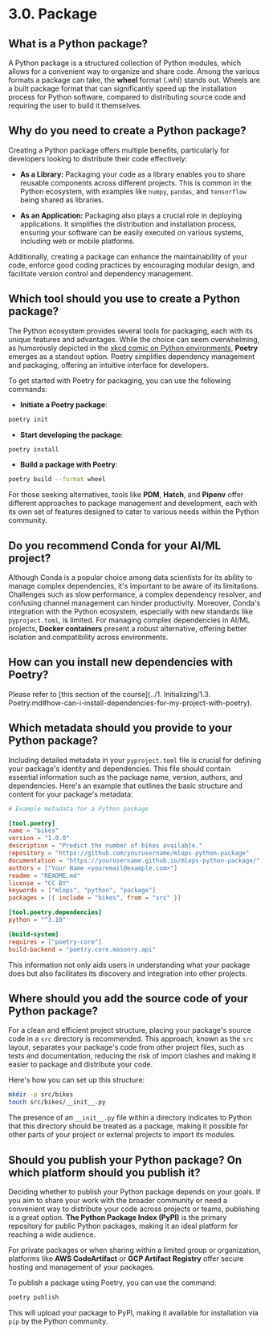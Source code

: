 # 3.0. Package

## What is a Python package?

A Python package is a structured collection of Python modules, which allows for a convenient way to organize and share code. Among the various formats a package can take, the **wheel** format (.whl) stands out. Wheels are a built package format that can significantly speed up the installation process for Python software, compared to distributing source code and requiring the user to build it themselves.

## Why do you need to create a Python package?

Creating a Python package offers multiple benefits, particularly for developers looking to distribute their code effectively:

- **As a Library:** Packaging your code as a library enables you to share reusable components across different projects. This is common in the Python ecosystem, with examples like `numpy`, `pandas`, and `tensorflow` being shared as libraries.

- **As an Application:** Packaging also plays a crucial role in deploying applications. It simplifies the distribution and installation process, ensuring your software can be easily executed on various systems, including web or mobile platforms.


Additionally, creating a package can enhance the maintainability of your code, enforce good coding practices by encouraging modular design, and facilitate version control and dependency management.

## Which tool should you use to create a Python package?

The Python ecosystem provides several tools for packaging, each with its unique features and advantages. While the choice can seem overwhelming, as humorously depicted in the [xkcd comic on Python environments](https://xkcd.com/1987/), **Poetry** emerges as a standout option. Poetry simplifies dependency management and packaging, offering an intuitive interface for developers.

To get started with Poetry for packaging, you can use the following commands:

- **Initiate a Poetry package**:

```bash
poetry init
```

- **Start developing the package**:

```bash
poetry install
```

- **Build a package with Poetry**:

```bash
poetry build --format wheel
```

For those seeking alternatives, tools like **PDM**, **Hatch**, and **Pipenv** offer different approaches to package management and development, each with its own set of features designed to cater to various needs within the Python community.

## Do you recommend Conda for your AI/ML project?

Although Conda is a popular choice among data scientists for its ability to manage complex dependencies, it's important to be aware of its limitations. Challenges such as slow performance, a complex dependency resolver, and confusing channel management can hinder productivity. Moreover, Conda's integration with the Python ecosystem, especially with new standards like `pyproject.toml`, is limited. For managing complex dependencies in AI/ML projects, **Docker containers** present a robust alternative, offering better isolation and compatibility across environments.

## How can you install new dependencies with Poetry?

Please refer to [this section of the course](../1. Initializing/1.3. Poetry.md#how-can-i-install-dependencies-for-my-project-with-poetry).

## Which metadata should you provide to your Python package?

Including detailed metadata in your `pyproject.toml` file is crucial for defining your package's identity and dependencies. This file should contain essential information such as the package name, version, authors, and dependencies. Here's an example that outlines the basic structure and content for your package's metadata:

```toml
# Example metadata for a Python package

[tool.poetry]
name = "bikes"
version = "1.0.0"
description = "Predict the number of bikes available."
repository = "https://github.com/yourusername/mlops-python-package"
documentation = "https://yourusername.github.io/mlops-python-package/"
authors = ["Your Name <youremail@example.com>"]
readme = "README.md"
license = "CC BY"
keywords = ["mlops", "python", "package"]
packages = [{ include = "bikes", from = "src" }]

[tool.poetry.dependencies]
python = "^3.10"

[build-system]
requires = ["poetry-core"]
build-backend = "poetry.core.masonry.api"
```

This information not only aids users in understanding what your package does but also facilitates its discovery and integration into other projects.

## Where should you add the source code of your Python package?

For a clean and efficient project structure, placing your package's source code in a `src` directory is recommended. This approach, known as the `src` layout, separates your package's code from other project files, such as tests and documentation, reducing the risk of import clashes and making it easier to package and distribute your code.

Here's how you can set up this structure:

```bash
mkdir -p src/bikes
touch src/bikes/__init__.py
```

The presence of an `__init__.py` file within a directory indicates to Python that this directory should be treated as a package, making it possible for other parts of your project or external projects to import its modules.

## Should you publish your Python package? On which platform should you publish it?

Deciding whether to publish your Python package depends on your goals. If you aim to share your work with the broader community or need a convenient way to distribute your code across projects or teams, publishing is a great option. **The Python Package Index (PyPI)** is the primary repository for public Python packages, making it an ideal platform for reaching a wide audience.

For private packages or when sharing within a limited group or organization, platforms like **AWS CodeArtifact** or **GCP Artifact Registry** offer secure hosting and management of your packages.

To publish a package using Poetry, you can use the command:

```bash
poetry publish
```

This will upload your package to PyPI, making it available for installation via `pip` by the Python community.